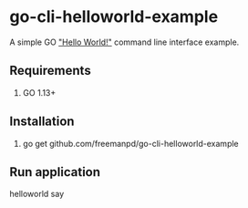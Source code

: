 # go-cli-helloworld-example
A simple GO ["Hello World!"](https://en.wikipedia.org/wiki/%22Hello,_World!%22_program) command line interface example. 

## Requirements
1. GO 1.13+

## Installation
1. go get github.com/freemanpd/go-cli-helloworld-example

## Run application
helloworld say